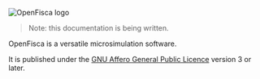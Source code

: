 ![OpenFisca logo](http://www.openfisca.fr/hotlinks/logo-openfisca.svg)

> Note: this documentation is being written.

OpenFisca is a versatile microsimulation software.

It is published under the [GNU Affero General Public Licence](http://www.gnu.org/licenses/agpl.html)
version 3 or later.
